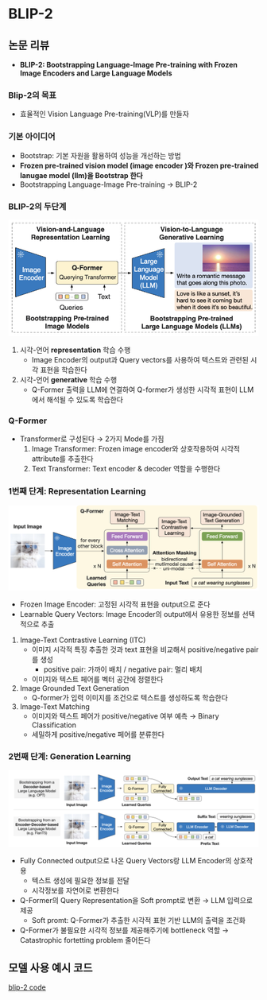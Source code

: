# BLIP-2

## 논문 리뷰

- **BLIP-2: Bootstrapping Language-Image Pre-training with Frozen Image Encoders and Large Language Models**

### Blip-2의 목표

- 효율적인 Vision Language Pre-training(VLP)를 만들자

### 기본 아이디어

- Bootstrap: 기본 자원을 활용하여 성능을 개선하는 방법
- **Frozen pre-trained vision model (image encoder )와  Frozen pre-trained lanugae model (llm)을 Bootstrap 한다**
- Bootstrapping Language-Image Pre-training → BLIP-2

### BLIP-2의 두단계

![blip-2](./readme-img/blip2-overview.png)

1. 시각-언어 **representation** 학습 수행
    - Image Encoder의 output과 Query vectors를 사용하여 텍스트와 관련된 시각 표현을 학습한다
2. 시각-언어 **generative** 학습 수행
    - Q-Former 출력을 LLM에 연결하여 Q-former가 생성한 시각적 표현이 LLM에서 해석될 수 있도록 학습한다

### Q-Former

- Transformer로 구성된다 → 2가지 Mode를 가짐
    1. Image Transformer: Frozen image encoder와 상호작용하여 시각적 attribute를 추출한다
    2. Text Transformer: Text encoder & decoder 역할을 수행한다 

### 1번째 단계: Representation Learning

![stage-1](./readme-img/1st-stage.png)

- Frozen Image Encoder: 고정된 시각적 표현을 output으로 준다
- Learnable Query Vectors: Image Encoder의 output에서 유용한 정보를 선택적으로 추출

1. Image-Text Contrastive Learning (ITC)
    - 이미지 시각적 특징 추출한 것과 text 표현을 비교해서 positive/negative pair를 생성
        - positive pair: 가까이 배치 / negative pair: 멀리 배치
    - 이미지와 텍스트 페어를 벡터 공간에 정렬한다
2. Image Grounded Text Generation 
    - Q-former가 입력 이미지를 조건으로 텍스트를 생성하도록 학습한다
3. Image-Text Matching
    - 이미지와 텍스트 페어가 positive/negative 여부 예측 → Binary Classification
    - 세밀하게 positive/negative 페어를 분류한다

### 2번째 단계: Generation Learning

![stage-2](./readme-img/2nd-stage.png)

- Fully Connected output으로 나온 Query Vectors랑 LLM Encoder의 상호작용
    - 텍스트 생성에 필요한 정보를 전달
    - 시각정보를 자연어로 변환한다
- Q-Former의 Query Representation을 Soft prompt로 변환 → LLM 입력으로 제공
    - Soft promt: Q-Former가 추출한 시각적 표현 기반 LLM의 출력을 조건화
- Q-Former가 불필요한 시각적 정보를 제공해주기에 bottleneck 역할 → Catastrophic fortetting problem 줄어든다

## 모델 사용 예시 코드
[blip-2 code](https://www.kaggle.com/code/trispark/blip-2)
